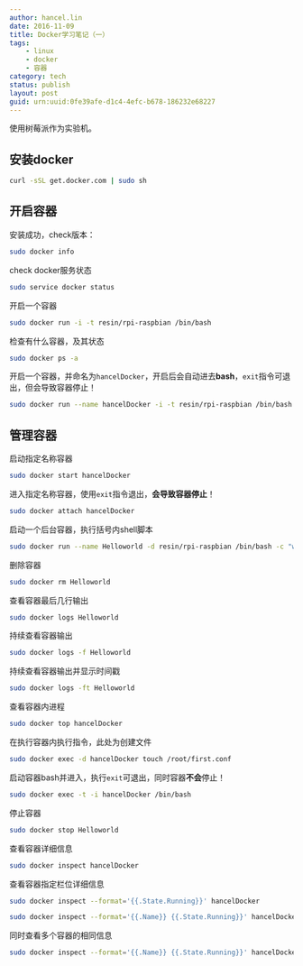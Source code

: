```yaml
---
author: hancel.lin
date: 2016-11-09
title: Docker学习笔记（一）
tags: 
    - linux
    - docker
    - 容器
category: tech
status: publish
layout: post
guid: urn:uuid:0fe39afe-d1c4-4efc-b678-186232e68227
---
```

使用树莓派作为实验机。

## 安装docker

```bash
curl -sSL get.docker.com | sudo sh
```

## 开启容器

安装成功，check版本：
```bash
sudo docker info
```
check docker服务状态
```bash
sudo service docker status
```
开启一个容器
```bash
sudo docker run -i -t resin/rpi-raspbian /bin/bash
```
检查有什么容器，及其状态
```bash
sudo docker ps -a
```
开启一个容器，并命名为`hancelDocker`，开启后会自动进去**bash**，`exit`指令可退出，但会导致容器停止！
```bash
sudo docker run --name hancelDocker -i -t resin/rpi-raspbian /bin/bash
```
<!--more-->
## 管理容器

启动指定名称容器
```bash
sudo docker start hancelDocker
```
进入指定名称容器，使用`exit`指令退出，**会导致容器停止**！
```bash
sudo docker attach hancelDocker
```
启动一个后台容器，执行括号内shell脚本
```bash
sudo docker run --name Helloworld -d resin/rpi-raspbian /bin/bash -c "while true; do echo hello world; sleep 1; done"
```
删除容器
```bash
sudo docker rm Helloworld
```
查看容器最后几行输出
```bash
sudo docker logs Helloworld
```
持续查看容器输出
```bash
sudo docker logs -f Helloworld
```
持续查看容器输出并显示时间戳
```bash
sudo docker logs -ft Helloworld
```
查看容器内进程
```bash
sudo docker top hancelDocker
```
在执行容器内执行指令，此处为创建文件
```bash
sudo docker exec -d hancelDocker touch /root/first.conf
```
启动容器bash并进入，执行`exit`可退出，同时容器**不会**停止！
```bash
sudo docker exec -t -i hancelDocker /bin/bash
```
停止容器
```bash
sudo docker stop Helloworld
```
查看容器详细信息
```bash
sudo docker inspect hancelDocker
```
查看容器指定栏位详细信息
```bash
sudo docker inspect --format='{{.State.Running}}' hancelDocker
```
```bash
sudo docker inspect --format='{{.Name}} {{.State.Running}}' hancelDocker
```
同时查看多个容器的相同信息
```bash
sudo docker inspect --format='{{.Name}} {{.State.Running}}' hancelDocker Helloworld
```
